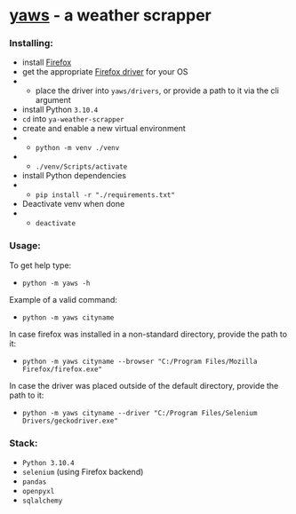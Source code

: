 # [yaws](https://github.com/Booplicate/ya-weather-scrapper) - a weather scrapper


### Installing:
- install [Firefox](https://www.mozilla.org/en-US/firefox/all/#product-desktop-release)
- get the appropriate [Firefox driver](https://github.com/mozilla/geckodriver/releases/) for your OS
- - place the driver into `yaws/drivers`, or provide a path to it via the cli argument
- install Python `3.10.4`
- `cd` into `ya-weather-scrapper`
- create and enable a new virtual environment
- - `python -m venv ./venv`
- - `./venv/Scripts/activate`
- install Python dependencies
- - `pip install -r "./requirements.txt"`
- Deactivate venv when done
- - `deactivate`


### Usage:
To get help type:
- `python -m yaws -h`

Example of a valid command:
- `python -m yaws cityname`

In case firefox was installed in a non-standard directory, provide the path to it:
- `python -m yaws cityname --browser "C:/Program Files/Mozilla Firefox/firefox.exe"`

In case the driver was placed outside of the default directory, provide the path to it:
- `python -m yaws cityname --driver "C:/Program Files/Selenium Drivers/geckodriver.exe"`


### Stack:
- `Python 3.10.4`
- `selenium` (using Firefox backend)
- `pandas`
- `openpyxl`
- `sqlalchemy`
